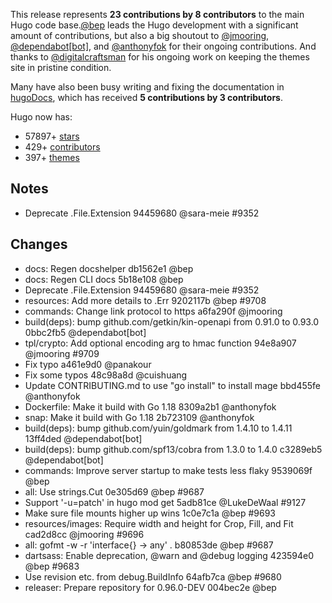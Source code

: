 This release represents **23 contributions by 8 contributors** to the main Hugo code base.[@bep](https://github.com/bep) leads the Hugo development with a significant amount of contributions, but also a big shoutout to [@jmooring](https://github.com/jmooring), [@dependabot[bot]](https://github.com/apps/dependabot), and [@anthonyfok](https://github.com/anthonyfok) for their ongoing contributions.
And thanks to [@digitalcraftsman](https://github.com/digitalcraftsman) for his ongoing work on keeping the themes site in pristine condition.

Many have also been busy writing and fixing the documentation in [hugoDocs](https://github.com/gohugoio/hugoDocs),
which has received **5 contributions by 3 contributors**.

Hugo now has:

* 57897+ [stars](https://github.com/gohugoio/hugo/stargazers)
* 429+ [contributors](https://github.com/gohugoio/hugo/graphs/contributors)
* 397+ [themes](http://themes.gohugo.io/)


## Notes

* Deprecate .File.Extension 94459680 @sara-meie #9352 


## Changes

* docs: Regen docshelper db1562e1 @bep 
* docs: Regen CLI docs 5b18e108 @bep 
* Deprecate .File.Extension 94459680 @sara-meie #9352 
* resources: Add more details to .Err 9202117b @bep #9708 
* commands: Change link protocol to https a6fa290f @jmooring 
* build(deps): bump github.com/getkin/kin-openapi from 0.91.0 to 0.93.0 0bbc2fb5 @dependabot[bot] 
* tpl/crypto: Add optional encoding arg to hmac function 94e8a907 @jmooring #9709 
* Fix typo a461e9d0 @panakour 
* Fix some typos 48c98a8d @cuishuang 
* Update CONTRIBUTING.md to use "go install" to install mage bbd455fe @anthonyfok 
* Dockerfile: Make it build with Go 1.18 8309a2b1 @anthonyfok 
* snap: Make it build with Go 1.18 2b723109 @anthonyfok 
* build(deps): bump github.com/yuin/goldmark from 1.4.10 to 1.4.11 13ff4ded @dependabot[bot] 
* build(deps): bump github.com/spf13/cobra from 1.3.0 to 1.4.0 c3289eb5 @dependabot[bot] 
* commands: Improve server startup to make tests less flaky 9539069f @bep 
* all: Use strings.Cut 0e305d69 @bep #9687 
* Support '-u=patch' in hugo mod get 5adb81ce @LukeDeWaal #9127 
* Make sure file mounts higher up wins 1c0e7c1a @bep #9693 
* resources/images: Require width and height for Crop, Fill, and Fit cad2d8cc @jmooring #9696 
* all: gofmt -w -r 'interface{} -> any' . b80853de @bep #9687 
* dartsass: Enable deprecation, @warn and @debug logging 423594e0 @bep #9683 
* Use revision etc. from debug.BuildInfo 64afb7ca @bep #9680 
* releaser: Prepare repository for 0.96.0-DEV 004bec2e @bep 





